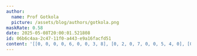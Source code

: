 ```yaml
---
author:
  name: Prof Gotkola
  picture: /assets/blog/authors/gotkola.png
maskRate: 0.58
date: 2025-05-08T20:00:01.521808
id: 06b6c4aa-2c47-11f0-a443-e9a16facfd51
content: '[[0, 0, 0, 0, 6, 0, 0, 3, 8], [0, 2, 0, 7, 0, 0, 5, 4, 0], [0, 0, 0, 0, 0, 0, 0, 0, 6], [0, 0, 3, 0, 0, 0, 0, 0, 1], [0, 6, 0, 0, 3, 1, 0, 0, 5], [7, 0, 9, 5, 2, 0, 3, 0, 0], [0, 3, 0, 0, 1, 4, 0, 0, 7], [0, 0, 1, 0, 9, 6, 4, 5, 0], [0, 4, 8, 3, 5, 0, 6, 1, 2]]'
---
```

